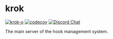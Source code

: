 # krok

[![krok-o](https://circleci.com/gh/krok-o/krok.svg?style=svg)](https://app.circleci.com/pipelines/github/krok-o/krok)
[![codecov](https://codecov.io/gh/krok-o/krok/branch/main/graph/badge.svg?token=8PCNgnL2BI)](https://codecov.io/gh/krok-o/krok)
[![Discord Chat](https://img.shields.io/discord/799290432567771146.svg)](https://discord.gg/)  

The main server of the hook management system.
